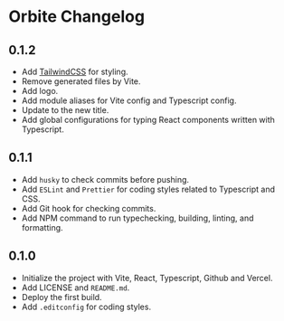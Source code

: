 # Orbite Changelog

## 0.1.2

- Add [TailwindCSS](https://tailwindcss.com) for styling.
- Remove generated files by Vite.
- Add logo.
- Add module aliases for Vite config and Typescript config.
- Update to the new title.
- Add global configurations for typing React components written with Typescript.

## 0.1.1

- Add `husky` to check commits before pushing.
- Add `ESLint` and `Prettier` for coding styles related to Typescript and CSS.
- Add Git hook for checking commits.
- Add NPM command to run typechecking, building, linting, and formatting.

## 0.1.0

- Initialize the project with Vite, React, Typescript, Github and Vercel.
- Add LICENSE and `README.md`.
- Deploy the first build.
- Add `.editconfig` for coding styles.
